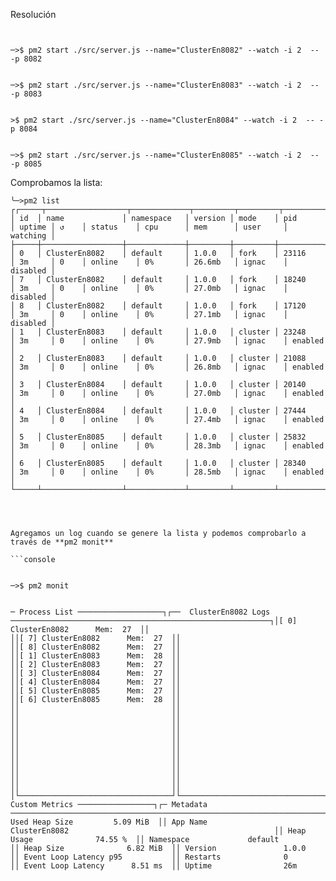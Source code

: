 Resolución

```console


─>$ pm2 start ./src/server.js --name="ClusterEn8082" --watch -i 2  -- -p 8082


─>$ pm2 start ./src/server.js --name="ClusterEn8083" --watch -i 2  -- -p 8083


>$ pm2 start ./src/server.js --name="ClusterEn8084" --watch -i 2  -- -p 8084


─>$ pm2 start ./src/server.js --name="ClusterEn8085" --watch -i 2  -- -p 8085

```

Comprobamos la lista:

````console
╰─>pm2 list
┌┌─────┬──────────────────┬─────────────┬─────────┬─────────┬──────────┬────────┬──────┬───────────┬──────────┬──────────┬──────────┬──────────┐
│ id  │ name             │ namespace   │ version │ mode    │ pid      │ uptime │ ↺    │ status    │ cpu      │ mem      │ user     │ watching │
├─────┼──────────────────┼─────────────┼─────────┼─────────┼──────────┼────────┼──────┼───────────┼──────────┼──────────┼──────────┼──────────┤
│ 0   │ ClusterEn8082    │ default     │ 1.0.0   │ fork    │ 23116    │ 3m     │ 0    │ online    │ 0%       │ 26.6mb   │ ignac    │ disabled │
│ 7   │ ClusterEn8082    │ default     │ 1.0.0   │ fork    │ 18240    │ 3m     │ 0    │ online    │ 0%       │ 27.0mb   │ ignac    │ disabled │
│ 8   │ ClusterEn8082    │ default     │ 1.0.0   │ fork    │ 17120    │ 3m     │ 0    │ online    │ 0%       │ 27.1mb   │ ignac    │ disabled │
│ 1   │ ClusterEn8083    │ default     │ 1.0.0   │ cluster │ 23248    │ 3m     │ 0    │ online    │ 0%       │ 27.9mb   │ ignac    │ enabled  │
│ 2   │ ClusterEn8083    │ default     │ 1.0.0   │ cluster │ 21088    │ 3m     │ 0    │ online    │ 0%       │ 26.8mb   │ ignac    │ enabled  │
│ 3   │ ClusterEn8084    │ default     │ 1.0.0   │ cluster │ 20140    │ 3m     │ 0    │ online    │ 0%       │ 27.0mb   │ ignac    │ enabled  │
│ 4   │ ClusterEn8084    │ default     │ 1.0.0   │ cluster │ 27444    │ 3m     │ 0    │ online    │ 0%       │ 27.4mb   │ ignac    │ enabled  │
│ 5   │ ClusterEn8085    │ default     │ 1.0.0   │ cluster │ 25832    │ 3m     │ 0    │ online    │ 0%       │ 28.3mb   │ ignac    │ enabled  │
│ 6   │ ClusterEn8085    │ default     │ 1.0.0   │ cluster │ 28340    │ 3m     │ 0    │ online    │ 0%       │ 28.5mb   │ ignac    │ enabled  │
└─────┴──────────────────┴─────────────┴─────────┴─────────┴──────────┴────────┴──────┴───────────┴──────────┴──────────┴──────────┴──────────┘




Agregamos un log cuando se genere la lista y podemos comprobarlo a través de **pm2 monit**

```console


─>$ pm2 monit


─ Process List ───────────────────┐┌──  ClusterEn8082 Logs  ──────────────────────────────────────────────────────────┐│[ 0] ClusterEn8082      Mem:  27  ││                                                                                  ││[ 7] ClusterEn8082      Mem:  27  ││                                                                                  ││[ 8] ClusterEn8082      Mem:  27  ││                                                                                  ││[ 1] ClusterEn8083      Mem:  28  ││                                                                                  ││[ 2] ClusterEn8083      Mem:  27  ││                                                                                  ││[ 3] ClusterEn8084      Mem:  27  ││                                                                                  ││[ 4] ClusterEn8084      Mem:  27  ││                                                                                  ││[ 5] ClusterEn8085      Mem:  27  ││                                                                                  ││[ 6] ClusterEn8085      Mem:  28  ││                                                                                  ││                                  ││                                                                                  ││                                  ││                                                                                  ││                                  ││                                                                                  ││                                  ││                                                                                  ││                                  ││                                                                                  ││                                  ││                                                                                  ││                                  ││                                                                                  ││                                  ││                                                                                  ││                                  ││                                                                                  ││                                  ││                                                                                  │└──────────────────────────────────┘└──────────────────────────────────────────────────────────────────────────────────┘┌─ Custom Metrics ─────────────────┐┌─ Metadata ───────────────────────────────────────────────────────────────────────┐│ Used Heap Size         5.09 MiB  ││ App Name              ClusterEn8082                                              ││ Heap Usage              74.55 %  ││ Namespace             default                                                    ││ Heap Size              6.82 MiB  ││ Version               1.0.0                                                      ││ Event Loop Latency p95           ││ Restarts              0                                                          ││ Event Loop Latency      8.51 ms  ││ Uptime                26m
````
